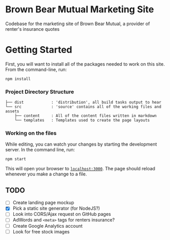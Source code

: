 # Brown Bear Mutual Marketing Site
Codebase for the marketing site of Brown Bear Mutual, a provider of renter's insurance quotes

# Getting Started
First, you will want to install all of the packages needed to work on this site. From the command-line, run:
```
npm install
```

### Project Directory Structure
```
├── dist            : 'distribution', all build tasks output to hear
└── src             : 'source' contains all of the working files and assets
    ├── content     : All of the content files written in markdown
    └── templates   : Templates used to create the page layouts
```

### Working on the files
While editing, you can watch your changes by starting the development server. In the command line, run:
```
npm start
```
This will open your browser to [`localhost:3000`](localhost:3000). The page should reload whenever you make a change to a file.

## TODO
- [ ] Create landing page mockup
- [x] Pick a static site generator (for NodeJS?)
- [ ] Look into CORS/Ajax request on GitHub pages
- [ ] AdWords and `<meta>` tags for renters insurance?
- [ ] Create Google Analytics account
- [ ] Look for free stock images

